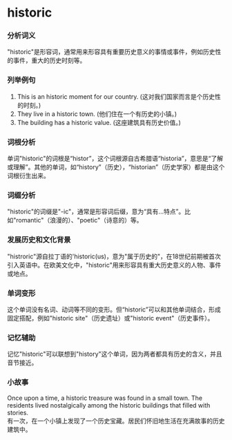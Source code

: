 # historic

### 分析词义

  

"historic"是形容词，通常用来形容具有重要历史意义的事情或事件，例如历史性的事件，重大的历史时刻等。

  

### 列举例句

  

1.  This is an historic moment for our country. (这对我们国家而言是个历史性的时刻。)
2.  They live in a historic town. (他们住在一个有历史的小镇。)
3.  The building has a historic value. (这座建筑具有历史价值。)

  

### 词根分析

  

单词"historic"的词根是“histor”，这个词根源自古希腊语“historia”，意思是“了解或理解”。其他的单词，如“history”（历史），“historian”（历史学家）都是由这个词根衍生出来。

  

### 词缀分析

  

"historic"的词缀是"-ic"，通常是形容词后缀，意为“具有...特点”。比如"romantic"（浪漫的）、"poetic"（诗意的）等。

  

### 发展历史和文化背景

  

"histroric"源自拉丁语的'historic(us)，意为"属于历史的"，在18世纪前期被首次引入英语中。在欧美文化中，"historic"用来形容具有重大历史意义的人物、事件或地点。

  

### 单词变形

  

这个单词没有名词、动词等不同的变形。但“historic”可以和其他单词结合，形成固定搭配，例如"historic site"（历史遗址）或"historic event"（历史事件）。

  

### 记忆辅助

  

记忆"historic"可以联想到"history"这个单词，因为两者都具有历史的含义，并且音节接近。

  

### 小故事

  

Once upon a time, a historic treasure was found in a small town. The residents lived nostalgically among the historic buildings that filled with stories.  
有一次，在一个小镇上发现了一个历史宝藏。居民们怀旧地生活在充满故事的历史建筑中。
